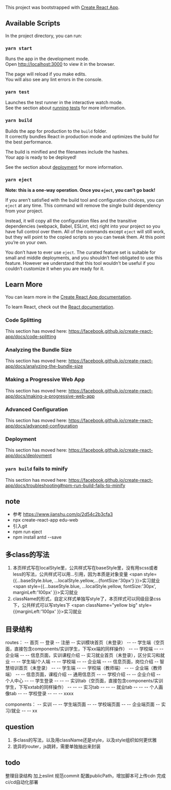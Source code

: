 This project was bootstrapped with [Create React App](https://github.com/facebook/create-react-app).

## Available Scripts

In the project directory, you can run:

### `yarn start`

Runs the app in the development mode.<br />
Open [http://localhost:3000](http://localhost:3000) to view it in the browser.

The page will reload if you make edits.<br />
You will also see any lint errors in the console.

### `yarn test`

Launches the test runner in the interactive watch mode.<br />
See the section about [running tests](https://facebook.github.io/create-react-app/docs/running-tests) for more information.

### `yarn build`

Builds the app for production to the `build` folder.<br />
It correctly bundles React in production mode and optimizes the build for the best performance.

The build is minified and the filenames include the hashes.<br />
Your app is ready to be deployed!

See the section about [deployment](https://facebook.github.io/create-react-app/docs/deployment) for more information.

### `yarn eject`

**Note: this is a one-way operation. Once you `eject`, you can’t go back!**

If you aren’t satisfied with the build tool and configuration choices, you can `eject` at any time. This command will remove the single build dependency from your project.

Instead, it will copy all the configuration files and the transitive dependencies (webpack, Babel, ESLint, etc) right into your project so you have full control over them. All of the commands except `eject` will still work, but they will point to the copied scripts so you can tweak them. At this point you’re on your own.

You don’t have to ever use `eject`. The curated feature set is suitable for small and middle deployments, and you shouldn’t feel obligated to use this feature. However we understand that this tool wouldn’t be useful if you couldn’t customize it when you are ready for it.

## Learn More

You can learn more in the [Create React App documentation](https://facebook.github.io/create-react-app/docs/getting-started).

To learn React, check out the [React documentation](https://reactjs.org/).

### Code Splitting

This section has moved here: https://facebook.github.io/create-react-app/docs/code-splitting

### Analyzing the Bundle Size

This section has moved here: https://facebook.github.io/create-react-app/docs/analyzing-the-bundle-size

### Making a Progressive Web App

This section has moved here: https://facebook.github.io/create-react-app/docs/making-a-progressive-web-app

### Advanced Configuration

This section has moved here: https://facebook.github.io/create-react-app/docs/advanced-configuration

### Deployment

This section has moved here: https://facebook.github.io/create-react-app/docs/deployment

### `yarn build` fails to minify

This section has moved here: https://facebook.github.io/create-react-app/docs/troubleshooting#npm-run-build-fails-to-minify

## note
- 参考 https://www.jianshu.com/p/2d54c2b3cfa3
- npx create-react-app edu-web
- 引入git
- npm run eject
- npm install antd --save

## 多class的写法
1. 本页样式写在localStyle里，公共样式写在baseStyle里，没有用scss或者less的写法，公共样式可以用...引用，因为本质是对象变量
<span style={{...baseStyle.blue, ...localStyle.yellow,...{fontSize:'30px'} }}>实习就业</span>
<span style={{...baseStyle.blue, ...localStyle.yellow, fontSize:'30px', marginLeft:'100px' }}>实习就业</span>
2. className的形式，自定义样式单独写style了，本页样式可以同级目录css下，公共样式可以写styles下
<span className="yellow big" style={{marginLeft:'100px' }}>实习就业</span>


## 目录结构
routes：
-- 首页
-- 登录
-- 注册
-- 实训模块首页（未登录）
-- -- 学生端（空页面，直接包含components/实训学生，下写xx端的同样操作）
-- -- 学校端
-- -- 企业端
-- -- 信息页面，实训课程介绍
-- 实习就业首页（未登录），区分实习和就业
-- -- 学生端/个人端
-- -- 学校端
-- -- 企业端
-- -- 信息页面，岗位介绍
-- 智慧培训首页（未登录）
-- -- 学生端
-- -- 学校端（教师端）
-- -- 企业端（教师端）
-- -- 信息页面，课程介绍
-- 通用信息页
-- -- 学校介绍
-- -- 企业介绍
-- 个人中心
-- -- 学生登录
-- -- -- 实训tab（空页面，直接包含components/实训学生，下写xxtab的同样操作）
-- -- -- 实习tab
-- -- -- 就业tab
-- -- -- 个人画像tab
-- -- 学校登录
-- -- -- xxxx

components：
-- 实训
-- -- 学生端页面
-- -- 学校端页面
-- -- 企业端页面
-- 实习/就业
-- -- xx




## question
1. 多class的写法，以及用className还是style，以及style组织如何更优雅
2. 诡异的router，js跳转，需要单独抽出来封装


## todo
整理目录结构
加上eslint
规范commit
配置publicPath，增加脚本可上传cdn
完成ci/cd自动化部署
